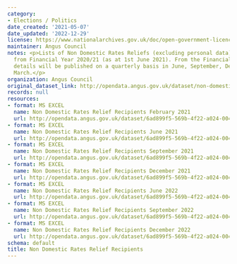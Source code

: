 ```yaml
---
category:
- Elections / Politics
date_created: '2021-05-07'
date_updated: '2022-12-29'
license: https://www.nationalarchives.gov.uk/doc/open-government-licence/version/3/
maintainer: Angus Council
notes: <p>Lists of Non Domestic Rates Reliefs (excluding personal data) awarded beginning
  from Financial Year 2020/21 (as at 1st June 2021). From the Financial Year 2021/22
  details will be published on a quarterly basis in June, September, December and
  March.</p>
organization: Angus Council
original_dataset_link: http://opendata.angus.gov.uk/dataset/non-domestic-rates-relief-recipients
records: null
resources:
- format: MS EXCEL
  name: Non Domestic Rates Relief Recipients February 2021
  url: http://opendata.angus.gov.uk/dataset/6ad899f5-569b-4f22-a024-004c9318ede9/resource/ae5ec675-1271-40a4-9998-6f619da40d7b/download/non_domestic_rates_relief_recipients_feb_2021.xlsx
- format: MS EXCEL
  name: Non Domestic Rates Relief Recipients June 2021
  url: http://opendata.angus.gov.uk/dataset/6ad899f5-569b-4f22-a024-004c9318ede9/resource/e90c47d4-00a4-46e3-a014-8b85774d3d20/download/non_domestic_rates_relief_recipients_jun_2021.xlsx
- format: MS EXCEL
  name: Non Domestic Rates Relief Recipients September 2021
  url: http://opendata.angus.gov.uk/dataset/6ad899f5-569b-4f22-a024-004c9318ede9/resource/4048bae7-f718-48b6-8342-bf033cf616d3/download/non_domestic_rates_relief_recipients_sep_2021.xlsx
- format: MS EXCEL
  name: Non Domestic Rates Relief Recipients December 2021
  url: http://opendata.angus.gov.uk/dataset/6ad899f5-569b-4f22-a024-004c9318ede9/resource/27178e66-5b70-40b4-a983-df5faccabc22/download/non-domestic-rates-relief-recipients-december-2021.xlsx
- format: MS EXCEL
  name: Non Domestic Rates Relief Recipients June 2022
  url: http://opendata.angus.gov.uk/dataset/6ad899f5-569b-4f22-a024-004c9318ede9/resource/6c268c22-494d-4e70-92eb-f2f8ea70f8cf/download/ndr-relief-recipients-june-2022.xlsx
- format: MS EXCEL
  name: Non Domestic Rates Relief Recipients September 2022
  url: http://opendata.angus.gov.uk/dataset/6ad899f5-569b-4f22-a024-004c9318ede9/resource/ef085fc7-32e3-4318-a9cf-cee71848a30b/download/ndr-relief-recipients-september-2022.xlsx
- format: MS EXCEL
  name: Non Domestic Rates Relief Recipients December 2022
  url: http://opendata.angus.gov.uk/dataset/6ad899f5-569b-4f22-a024-004c9318ede9/resource/a75df8e0-937b-4ca2-af9d-2be88ed4cdb7/download/non-domestic-rates-relief-recipients-december-2022.xlsx
schema: default
title: Non Domestic Rates Relief Recipients
---
```

